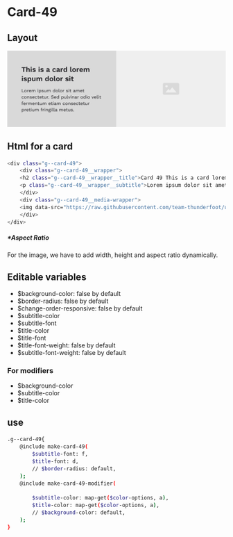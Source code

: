 # Card-49

## Layout

![alt text][card-49]

[card-49]: /src/img/global-components/card/card-49.png

## Html for a card

```sh
<div class="g--card-49">
    <div class="g--card-49__wrapper">
    <h2 class="g--card-49__wrapper__title">Card 49 This is a card lorem ispum dolor sit</h2>
    <p class="g--card-49__wrapper__subtitle">Lorem ipsum dolor sit amet consectetur. Sed pulvinar odio velit fermentum etiam consectetur pretium fringilla metus.</p>
    </div>
    <div class="g--card-49__media-wrapper">
    <img data-src="https://raw.githubusercontent.com/team-thunderfoot/ui/main/src/img/global-components/img-placeholder.jpg" src="/src/img/global-components/placeholder.jpg" alt="img alt" class="g--card-49__media-wrapper__media g--lazy-01 f--ar" width="1000" height="1000" style="aspect-ratio: 1000 / 1000">
    </div>
</div>
```

##### \*Aspect Ratio

For the image, we have to add width, height and aspect ratio dynamically.

## Editable variables

- $background-color: false by default
- $border-radius: false by default
- $change-order-responsive: false by default
- $subtitle-color
- $subtitle-font
- $title-color
- $title-font
- $title-font-weight: false by default
- $subtitle-font-weight: false by default

### For modifiers

- $background-color
- $subtitle-color
- $title-color

## use

```sh
.g--card-49{
    @include make-card-49(
        $subtitle-font: f,
        $title-font: d,
        // $border-radius: default,
    );
    @include make-card-49-modifier(
        
        $subtitle-color: map-get($color-options, a),
        $title-color: map-get($color-options, a),
        // $background-color: default,
    );
}
```

